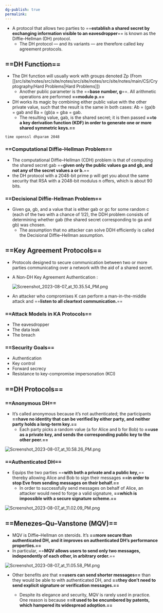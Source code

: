 ```yaml
---
dg-publish: true
permalink:
---
```







- A protocol that allows two parties to ==**establish a shared secret by exchanging information visible to an eavesdropper**== is known as the Diffie–Hellman (DH) protocol.
    - The DH protocol — and its variants — are therefore called key agreement protocols.

## ==DH Function==

- The DH function will usually work with groups denoted Zp (From [[src/site/notes/src/site/notes/src/site/notes/src/site/notes/main/CS/Cryptography/Hard Problems\|Hard Problems]])
    - Another public parameter is the ==**base number, g**==. All arithmetic operations are performed **==modulo p.==**
- DH works its magic by combining either public value with the other private value, such that the result is the same in both cases: Ab = (ga)b = gab and Ba = (gb)a = gba = gab.
    - The resulting value, gab, is the shared secret; it is then passed **==to a key derivation function (KDF) in order to generate one or more shared symmetric keys.==**

```Shell
time openssl dhparam 2048
```

### ==Computational Diffie-Hellman Problem==

- The computational Diffie–Hellman (CDH) problem is that of computing the shared secret gab ==**given only the public values ga and gb, and not any of the secret values a or b.**==
- the DH protocol with a 2048-bit prime p will get you about the same security that RSA with a 2048-bit modulus n offers, which is about 90 bits.

### ==Decisional Diffie-Hellman Problem==

- Given ga, gb, and a value that is either gab or gc for some random c (each of the two with a chance of 1/2), the DDH problem consists of determining whether gab (the shared secret corresponding to ga and gb) was chosen.
    - The assumption that no attacker can solve DDH efficiently is called the Decisional Diffie–Hellman assumption.

## ==Key Agreement Protocols==

- Protocols designed to secure communication between two or more parties communicating over a network with the aid of a shared secret.
- A Non-DH Key Agreement Authentication :
    
    ![Screenshot_2023-08-07_at_10.35.54_PM.png](/img/user/img/Screenshot_2023-08-07_at_10.35.54_PM.png)
    
- An attacker who compromises K can perform a man-in-the-middle attack and ==**listen to all cleartext communication.**==

### ==Attack Models in KA Protocols==

- The eavesdropper
- The data leak
- The breach

### ==Security Goals==

- Authentication
- Key control
- Forward secrecy
- Resistance to key-compromise impersonation (KCI)

## ==DH Protocols==

### ==Anonymous DH==

- It’s called anonymous because it’s not authenticated; the participants **==have no identity that can be verified by either party, and neither party holds a long-term key.==**
    - Each party picks a random value (a for Alice and b for Bob) to **==use as a private key, and sends the corresponding public key to the other peer.==**

![Screenshot_2023-08-07_at_10.58.26_PM.png](/img/user/img/Screenshot_2023-08-07_at_10.58.26_PM.png)

### ==Authenticated DH==

- Equips the two parties ==**with both a private and a public key,**== thereby allowing Alice and Bob to sign their messages **==in order to stop Eve from sending messages on their behalf.==**
    - In order to successfully send messages on behalf of Alice, an attacker would need to forge a valid signature, **==which is impossible with a secure signature scheme.==**

![Screenshot_2023-08-07_at_11.02.09_PM.png](/img/user/img/Screenshot_2023-08-07_at_11.02.09_PM.png)

## ==Menezes–Qu–Vanstone (MQV)==

- MQV is Diffie–Hellman on steroids. It’s **==more secure than authenticated DH, and it improves on authenticated DH’s performance properties.==**
- In particular, ==**MQV allows users to send only two messages, independently of each other, in arbitrary order.**==
    
      
    

![Screenshot_2023-08-07_at_11.05.58_PM.png](/img/user/img/Screenshot_2023-08-07_at_11.05.58_PM.png)

- Other benefits are that **==users can send shorter messages==** than they would be able to with authenticated DH, and **==they don’t need to send explicit signature or verification messages.==**
    
    - Despite its elegance and security, MQV is rarely used in practice. One reason is because **==it used to be encumbered by patents, which hampered its widespread adoption.==**